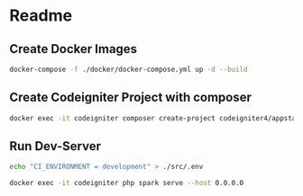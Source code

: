 # Readme

## Create Docker Images

```bash
docker-compose -f ./docker/docker-compose.yml up -d --build
```

## Create Codeigniter Project with composer
```bash
docker exec -it codeigniter composer create-project codeigniter4/appstarter .
```

## Run Dev-Server


```bash
echo "CI_ENVIRONMENT = development" > ./src/.env

docker exec -it codeigniter php spark serve --host 0.0.0.0
```